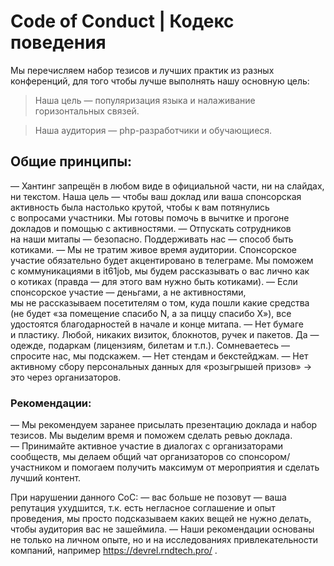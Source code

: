 # Code of Conduct | Кодекс поведения

Мы перечисляем набор тезисов и лучших практик из разных конференций, для того чтобы лучше выполнять нашу основную цель:

> Наша цель — популяризация языка и налаживание горизонтальных связей.

> Наша аудитория — php-разработчики и обучающиеся.

## Общие принципы:

— Хантинг запрещён в любом виде в официальной части, ни на слайдах, ни текстом. Наша цель — чтобы ваш доклад или ваша спонсорская активность была настолько крутой, чтобы к вам потянулись с вопросами участники. Мы готовы помочь в вычитке и прогоне докладов и помощью с активностями.
— Отпускать сотрудников на наши митапы — безопасно. Поддерживать нас — способ быть котиками.
— Мы не тратим живое время аудитории. Спонсорское участие обязательно будет акцентировано в телеграме. Мы поможем с коммуникациями в it61job, мы будем рассказывать о вас лично как о котиках (правда — для этого вам нужно быть котиками).
— Если спонсорское участие — деньгами, а не активностями, мы не рассказываем посетителям о том, куда пошли какие средства (не будет «за помещение спасибо N, а за пиццу спасибо X»), все удостоятся благодарностей в начале и конце митапа.
— Нет бумаге и пластику. Любой, никаких визиток, блокнотов, ручек и пакетов. Да — одежде, подаркам (лицензиям, билетам и т.п.). Сомневаетесь — спросите нас, мы подскажем.
— Нет стендам и бекстейджам.
— Нет активному сбору персональных данных для «розыгрышей призов» -> это через организаторов.

### Рекомендации:

— Мы рекомендуем заранее присылать презентацию доклада и набор тезисов. Мы выделим время и поможем сделать ревью доклада.
— Принимайте активное участие в диалогах с организаторами сообществ, мы делаем общий чат организаторов со спонсором/участником и помогаем получить максимум от мероприятия и сделать лучший контент.


При нарушении данного CoC:
— вас больше не позовут
— ваша репутация ухудшится, т.к. есть негласное соглашение и опыт проведения, мы просто подсказываем каких вещей не нужно делать, чтобы аудитория вас не зашеймила.
— Наши рекомендации основаны не только на личном опыте, но и на исследованиях привлекательности компаний, например https://devrel.rndtech.pro/ .